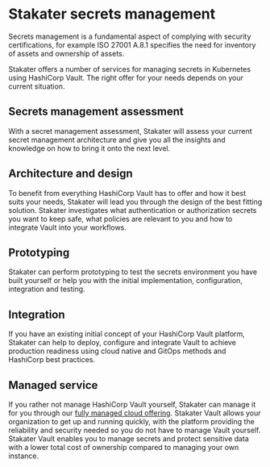 # Stakater secrets management

Secrets management is a fundamental aspect of complying with security certifications, for example ISO 27001 A.8.1 specifies the need for inventory of assets and ownership of assets.

Stakater offers a number of services for managing secrets in Kubernetes using HashiCorp Vault. The right offer for your needs depends on your current situation.

## Secrets management assessment

With a secret management assessment, Stakater will assess your current secret management architecture and give you all the insights and knowledge on how to bring it onto the next level.

## Architecture and design

To benefit from everything HashiCorp Vault has to offer and how it best suits your needs, Stakater will lead you through the design of the best fitting solution. Stakater investigates what authentication or authorization secrets you want to keep safe, what policies are relevant to you and how to integrate Vault into your workflows.

## Prototyping

Stakater can perform prototyping to test the secrets environment you have built yourself or help you with the initial implementation, configuration, integration and testing.

## Integration

If you have an existing initial concept of your HashiCorp Vault platform, Stakater can help to deploy, configure and integrate Vault to achieve production readiness using cloud native and GitOps methods and HashiCorp best practices.

## Managed service

If you rather not manage HashiCorp Vault yourself, Stakater can manage it for you through our [fully managed cloud offering](./managed-service/offer.md). Stakater Vault allows your organization to get up and running quickly, with the platform providing the reliability and security needed so you do not have to manage Vault yourself. Stakater Vault enables you to manage secrets and protect sensitive data with a lower total cost of ownership compared to managing your own instance.
